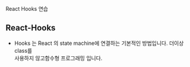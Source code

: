 React Hooks 연습

## React-Hooks
- Hooks 는 React 의 state machine에 연결하는 기본적인 방법입니다. 더이상 class를  
  사용하지 않고함수형 프로그래밍 입니다.